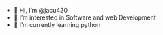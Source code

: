 - 👋 Hi, I’m @jacu420
- 👀 I’m interested in Software and web Development
- 🌱 I’m currently learning python


<!---
jacu420/jacu420 is a ✨ special ✨ repository because its `README.md` (this file) appears on your GitHub profile.
You can click the Preview link to take a look at your changes.
--->
